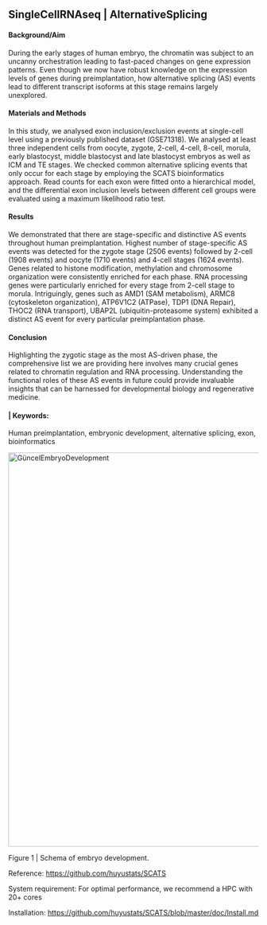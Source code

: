 ## SingleCellRNAseq | AlternativeSplicing

#### Background/Aim

During the early stages of human embryo, the chromatin was subject to an uncanny orchestration leading to fast-paced changes on gene expression patterns. Even though we now have robust knowledge on the expression levels of genes during preimplantation, how alternative splicing (AS) events lead to different transcript isoforms at this stage remains largely unexplored.

#### Materials and Methods

In this study, we analysed exon inclusion/exclusion events at single-cell level using a previously published dataset (GSE71318). We analysed at least three independent cells from oocyte, zygote, 2-cell, 4-cell, 8-cell, morula, early blastocyst, middle blastocyst and late blastocyst embryos as well as ICM and TE stages. We checked common alternative splicing events that only occur for each stage by employing the SCATS bioinformatics approach. Read counts for each exon were fitted onto a hierarchical model, and the differential exon inclusion levels between different cell groups were evaluated using a maximum likelihood ratio test.

#### Results

We demonstrated that there are stage-specific and distinctive AS events throughout human preimplantation. Highest number of stage-specific AS events was detected for the zygote stage (2506 events) followed by 2-cell (1908 events) and oocyte (1710 events) and 4-cell stages (1624 events). Genes related to histone modification, methylation and chromosome organization were consistently enriched for each phase. RNA processing genes were particularly enriched for every stage from 2-cell stage to morula. Intriguingly, genes such as AMD1 (SAM metabolism), ARMC8 (cytoskeleton organization), ATP6V1C2 (ATPase), TDP1 (DNA Repair), THOC2 (RNA transport), UBAP2L (ubiquitin-proteasome system) exhibited a distinct AS event for every particular preimplantation phase.

#### Conclusion

Highlighting the zygotic stage as the most AS-driven phase, the comprehensive list we are providing here involves many crucial genes related to chromatin regulation and RNA processing. Understanding the functional roles of these AS events in future could provide invaluable insights that can be harnessed for developmental biology and regenerative medicine. 

#### | Keywords:
Human preimplantation, embryonic development, alternative splicing, exon, bioinformatics

<img width="792" alt="GüncelEmbryoDevelopment" src="https://github.com/user-attachments/assets/aaad77f8-7647-4bd8-b3fd-e165cdd4f871">

Figure 1 | Schema of embryo development.



Reference: https://github.com/huyustats/SCATS

System requirement: For optimal performance, we recommend a HPC with 20+ cores

Installation: https://github.com/huyustats/SCATS/blob/master/doc/Install.md
